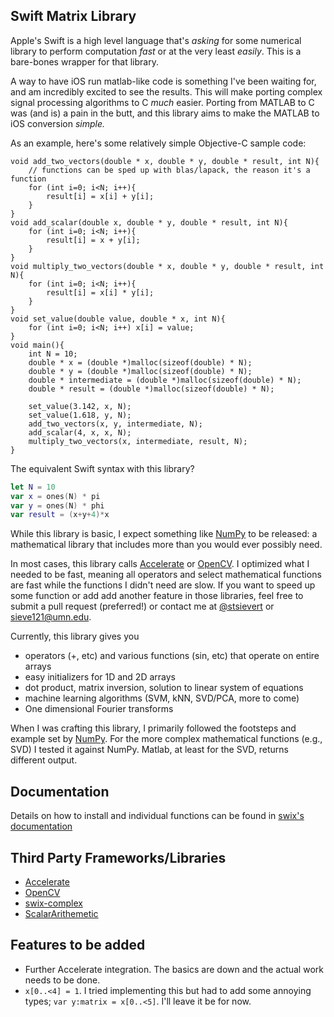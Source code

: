 ## Swift Matrix Library
Apple's Swift is a high level language that's *asking* for some numerical
library to perform computation *fast* or at the very least *easily*. This is a
bare-bones wrapper for that library.

A way to have iOS run matlab-like code is something I've been waiting for, and
am incredibly excited to see the results. This will make porting complex signal
processing algorithms to C *much* easier. Porting from MATLAB to C was (and is)
a pain in the butt, and this library aims to make the MATLAB to iOS conversion
*simple.*

As an example, here's some relatively simple Objective-C sample code:

```objc
void add_two_vectors(double * x, double * y, double * result, int N){
    // functions can be sped up with blas/lapack, the reason it's a function
    for (int i=0; i<N; i++){
        result[i] = x[i] + y[i];
    }
}
void add_scalar(double x, double * y, double * result, int N){
    for (int i=0; i<N; i++){
        result[i] = x + y[i];
    }
}
void multiply_two_vectors(double * x, double * y, double * result, int N){
    for (int i=0; i<N; i++){
        result[i] = x[i] * y[i];
    }
}
void set_value(double value, double * x, int N){
    for (int i=0; i<N; i++) x[i] = value;
}
void main(){
    int N = 10;
    double * x = (double *)malloc(sizeof(double) * N);
    double * y = (double *)malloc(sizeof(double) * N);
    double * intermediate = (double *)malloc(sizeof(double) * N);
    double * result = (double *)malloc(sizeof(double) * N);

    set_value(3.142, x, N);
    set_value(1.618, y, N);
    add_two_vectors(x, y, intermediate, N);
    add_scalar(4, x, x, N);
    multiply_two_vectors(x, intermediate, result, N);
}
```

The equivalent Swift syntax with this library?

```swift
let N = 10
var x = ones(N) * pi
var y = ones(N) * phi
var result = (x+y+4)*x
```

While this library is basic, I expect something like [NumPy][numpy] to be
released: a mathematical library that includes more than you would ever
possibly need. 

In most cases, this library calls [Accelerate][accel] or [OpenCV][opencv]. I
optimized what I needed to be fast, meaning all operators and select
mathematical functions are fast while the functions I didn't need are slow. If
you want to speed up some function or add add another feature in those
libraries, feel free to submit a pull request (preferred!) or contact me at
[@stsievert][st] or [sieve121@umn.edu](mailto:sieve121@umn.edu).

Currently, this library gives you

* operators (+, etc) and various functions (sin, etc) that operate on entire arrays
* easy initializers for 1D and 2D arrays
* dot product, matrix inversion, solution to linear system of equations
* machine learning algorithms (SVM, kNN, SVD/PCA, more to come)
* One dimensional Fourier transforms

When I was crafting this library, I primarily followed the footsteps and
example set by [NumPy][numpy]. For the more complex mathematical functions
(e.g., SVD) I tested it against NumPy. Matlab, at least for the SVD, returns
different output.

## Documentation 
Details on how to install and individual functions can be found in [swix's
documentation][swix-doc]

## Third Party Frameworks/Libraries
* [Accelerate][accel]
* [OpenCV][opencv]
* [swix-complex][complex]
* [ScalarArithemetic][scalar]

## Features to be added
* Further Accelerate integration. The basics are down and the actual work needs
  to be done.
* `x[0..<4] = 1`. I tried implementing this but had to add some annoying types;
  `var y:matrix = x[0..<5]`. I'll leave it be for now.

[opencv]:http://opencv.org
[scalar]:https://github.com/seivan/ScalarArithmetic
[complex]:https://github.com/dankogai/swift-complex
[numpy]:http://www.numpy.org
[accel]:https://developer.apple.com/library/prerelease/mac/documentation/Accelerate/Reference/AccelerateFWRef/_index.html#//apple_ref/doc/uid/TP40009465
[@]:https://developer.apple.com/library/prerelease/ios/documentation/swift/conceptual/swift_programming_language/AdvancedOperators.html#//apple_ref/doc/uid/TP40014097-CH27-XID_48
[ones]:http://docs.scipy.org/doc/numpy/reference/generated/numpy.ones.html
[zeros]:http://docs.scipy.org/doc/numpy/reference/generated/numpy.zeros.html#numpy.zeros
[pep]:http://legacy.python.org/dev/peps/pep-0465/#implementation-details
[swix-doc]:http://swix.readthedocs.org/en/latest/
[st]:https://twitter.com/stsievert
